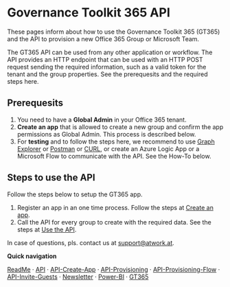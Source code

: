 # Governance Toolkit 365 API

These pages inform about how to use the Governance Toolkit 365 (GT365) and the API to provision a new Office 365 Group or Microsoft Team.

The GT365 API can be used from any other application or workflow. The API provides an HTTP endpoint that can be used with an HTTP POST request sending the required information, such as a valid token for the tenant and the group properties. See the prerequesits and the required steps here.

## Prerequesits

1. You need to have a **Global Admin** in your Office 365 tenant.
2. **Create an app** that is allowed to create a new group and confirm the app permissions as Global Admin. This process is described below.
4. For **testing** and to follow the steps here, we recommend to use [Graph Explorer](http://aka.ms/ge) or [Postman](https://www.getpostman.com/downloads/) or [CURL](https://curl.haxx.se/windows/), or create an Azure Logic App or a Microsoft Flow to communicate with the API. See the How-To below.

## Steps to use the API

Follow the steps below to setup the GT365 app.

1. Register an app in an one time process. Follow the steps at [Create an app](./API-create-app.md).
2. Call the API for every group to create with the required data. See the steps at [Use the API](./API-provisioning.md).

In case of questions, pls. contact us at [support@atwork.at](mailto:support@atwork.at?subject=GT365-API).

**Quick navigation**

[ReadMe](https://github.com/delegate365/GovernanceToolkit365/) &middot; [API](./API.md) &middot; [API-Create-App](./API-create-app.md) &middot; [API-Provisioning](./API-provisioning.md) &middot; [API-Provisioning-Flow](./API-provisioning-flow.md) &middot; [API-Invite-Guests](./API-invite-guest.md) &middot; [Newsletter](./newsletter.md) &middot; [Power-BI](./power-bi.md) &middot; [GT365](https://governancetoolkit365.com/)
